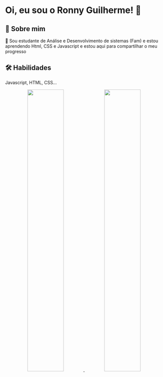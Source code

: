 # Oi, eu sou o Ronny Guilherme! 👋


## 🚀 Sobre mim
🧠 Sou estudante de Análise e Desenvolvimento de sistemas (Fam) e estou aprendendo Html, CSS e Javascript e estou aqui para compartilhar o meu progresso
## 🛠 Habilidades
Javascript, HTML, CSS...

<div align="center">
  <a href="https://github.com/RonnyGuilherme">
  <img width="48%" src="https://github-readme-stats.vercel.app/api?username=RonnyGuilherme&show_icons=true&theme=dracula&include_all_commits=true&count_private=true"/>
  <img width="48%" src="https://github-readme-stats.vercel.app/api/top-langs/?username=RonnyGuilherme&layout=compact&langs_count=7&theme=dracula"/>
</div>

